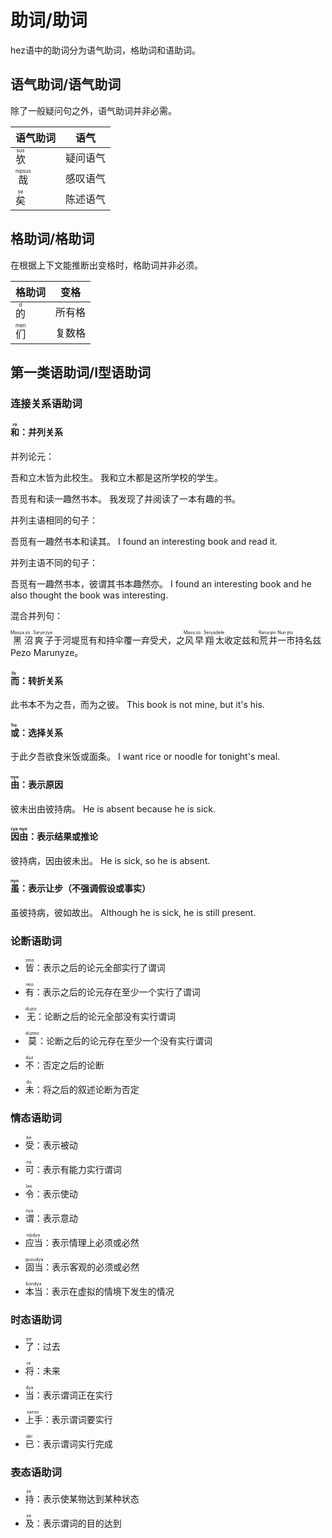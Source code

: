 # 助词/助词

hez语中的助词分为语气助词，格助词和语助词。

## 语气助词/语气助词

除了一般疑问句之外，语气助词并非必需。

|语气助词|语气|
|-|-|
|<ruby><rb>欤</rb><rt>sus</rt></ruby>|疑问语气|
|<ruby><rb>哉</rb><rt>nipsus</rt></ruby>|感叹语气|
|<ruby><rb>矣</rb><rt>se</rt></ruby>|陈述语气|

## 格助词/格助词

在根据上下文能推断出变格时，格助词并非必须。

|格助词|变格|
|-|-|
|<ruby><rb>的</rb><rt>d</rt></ruby>|所有格|
|<ruby><rb>们</rb><rt>men</rt></ruby>|复数格|

## 第一类语助词/Ⅰ型语助词

### 连接关系语助词

#### <ruby><rb>和</rb><rt>ro</rt></ruby>：并列关系

并列论元：

吾和立木皆为此校生。  我和立木都是这所学校的学生。

吾觅有和读一趣然书本。  我发现了并阅读了一本有趣的书。

并列主语相同的句子：

吾觅有一趣然书本和读其。  I found an interesting book and read it.

并列主语不同的句子：

吾觅有一趣然书本，彼谓其书本趣然亦。  I found an interesting book and he also thought the book was interesting.

混合并列句：

<ruby><rb>黑</rb><rt> Maxya </rt></ruby><ruby><rb>沼</rb><rt> zo </rt></ruby><ruby><rb>爽</rb><rt> Sarye </rt></ruby><ruby><rb>子</rb><rt> zye </rt></ruby>于河堤觅有和持伞覆一弃受犬，之<ruby><rb>风</rb><rt> Masa </rt></ruby><ruby><rb>早</rb><rt> zo </rt></ruby><ruby><rb>翔</rb><rt> Serya </rt></ruby><ruby><rb>太</rb><rt> dele </rt></ruby>收定兹和<ruby><rb>荒</rb><rt> Rana </rt></ruby><ruby><rb>井</rb><rt> qin </rt></ruby><ruby><rb>一</rb><rt> Nun </rt></ruby><ruby><rb>市</rb><rt> jito </rt></ruby>持名兹Pezo Marunyze。

#### <ruby><rb>而</rb><rt> fo </rt></ruby>：转折关系

此书本不为之吾，而为之彼。  This book is not mine, but it's his.

#### <ruby><rb>或</rb><rt> ho </rt></ruby>：选择关系

于此夕吾欲食米饭或面条。  I want rice or noodle for tonight's meal.

#### <ruby><rb>由</rb><rt> nyo </rt></ruby>：表示原因

彼未出由彼持病。  He is absent because he is sick.

#### <ruby><rb>因由</rb><rt> rya nyo </rt></ruby>：表示结果或推论

彼持病，因由彼未出。  He is sick, so he is absent.

#### <ruby><rb>虽</rb><rt> nyo </rt></ruby>：表示让步（不强调假设或事实）

虽彼持病，彼如故出。  Although he is sick, he is still present.

### 论断语助词

- <ruby><rb>皆</rb><rt> zeio </rt></ruby>：表示之后的论元全部实行了谓词

- <ruby><rb>有</rb><rt> reio </rt></ruby>：表示之后的论元存在至少一个实行了谓词

- <ruby><rb>无</rb><rt> duzio </rt></ruby>：论断之后的论元全部没有实行谓词

- <ruby><rb>莫</rb><rt> duzeio </rt></ruby>：论断之后的论元存在至少一个没有实行谓词

- <ruby><rb>不</rb><rt> duz </rt></ruby>：否定之后的论断

- <ruby><rb>未</rb><rt> du </rt></ruby>：将之后的叙述论断为否定

### 情态语助词

- <ruby><rb>受</rb><rt> be </rt></ruby>：表示被动

- <ruby><rb>可</rb><rt> na </rt></ruby>：表示有能力实行谓词

- <ruby><rb>令</rb><rt> len </rt></ruby>：表示使动

- <ruby><rb>谓</rb><rt> nya </rt></ruby>：表示意动

- <ruby><rb>应当</rb><rt> nijidya </rt></ruby>：表示情理上必须或必然

- <ruby><rb>固当</rb><rt> guxudya </rt></ruby>：表示客观的必须或必然

- <ruby><rb>本当</rb><rt> bondya </rt></ruby>：表示在虚拟的情境下发生的情况

### 时态语助词

- <ruby><rb>了</rb><rt> pe </rt></ruby>：过去

- <ruby><rb>将</rb><rt> re </rt></ruby>：未来

- <ruby><rb>当</rb><rt> dya </rt></ruby>：表示谓词正在实行

- <ruby><rb>上手</rb><rt> sanso </rt></ruby>：表示谓词要实行

- <ruby><rb>已</rb><rt> dei </rt></ruby>：表示谓词实行完成

### 表态语助词

- <ruby><rb>持</rb><rt> ze </rt></ruby>：表示使某物达到某种状态

- <ruby><rb>及</rb><rt> ze </rt></ruby>：表示谓词的目的达到